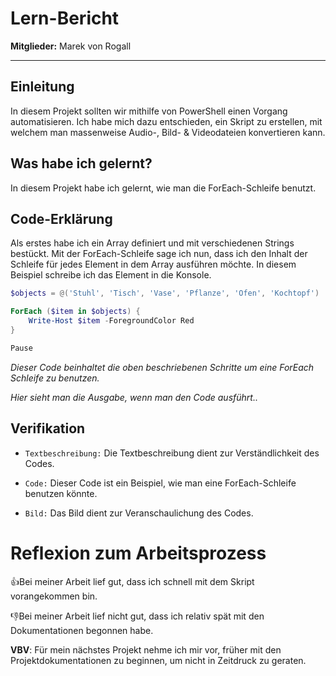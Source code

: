 # Lern-Bericht

**Mitglieder:** Marek von Rogall

-----------------------------------------------------------------------------------------------------------------------------------------------------------------------
## Einleitung

In diesem Projekt sollten wir mithilfe von PowerShell einen Vorgang automatisieren.
Ich habe mich dazu entschieden, ein Skript zu erstellen, mit welchem man massenweise Audio-, Bild- & Videodateien konvertieren kann.

## Was habe ich gelernt?

In diesem Projekt habe ich gelernt, wie man die ForEach-Schleife benutzt.

## Code-Erklärung

Als erstes habe ich ein Array definiert und mit verschiedenen Strings bestückt.
Mit der ForEach-Schleife sage ich nun, dass ich den Inhalt der Schleife für jedes Element in dem Array ausführen möchte.
In diesem Beispiel schreibe ich das Element in die Konsole.

```powershell
$objects = @('Stuhl', 'Tisch', 'Vase', 'Pflanze', 'Ofen', 'Kochtopf')

ForEach ($item in $objects) {
    Write-Host $item -ForegroundColor Red
}

Pause
```
*Dieser Code beinhaltet die oben beschriebenen Schritte um eine ForEach Schleife zu benutzen.*


*Hier sieht man die Ausgabe, wenn man den Code ausführt..*



## Verifikation

* `Textbeschreibung:` Die Textbeschreibung dient zur Verständlichkeit des Codes.

* `Code:` Dieser Code ist ein Beispiel, wie man eine ForEach-Schleife benutzen könnte.

* `Bild:` Das Bild dient zur Veranschaulichung des Codes.

# Reflexion zum Arbeitsprozess


👍Bei meiner Arbeit lief gut, dass ich schnell mit dem Skript vorangekommen bin.


👎Bei meiner Arbeit lief nicht gut, dass ich relativ spät mit den Dokumentationen begonnen habe.


**VBV**: Für mein nächstes Projekt nehme ich mir vor, früher mit den Projektdokumentationen zu beginnen, um nicht in Zeitdruck zu geraten.


